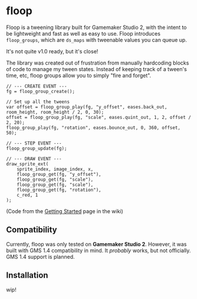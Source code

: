 # floop
Floop is a tweening library built for Gamemaker Studio 2, with the intent to be lightweight and fast as well as easy to use. Floop introduces `floop_groups`, which are `ds_maps` with tweenable values you can queue up.

It's not quite v1.0 ready, but it's close!

The library was created out of frustration from manually hardcoding blocks of code to manage my tween states. Instead of keeping track of a tween's time, etc, floop groups allow you to simply "fire and forget".

```gml
// --- CREATE EVENT ---
fg = floop_group_create();

// Set up all the tweens
var offset = floop_group_play(fg, "y_offset", eases.back_out, room_height, room_height / 2, 0, 30);
offset = floop_group_play(fg, "scale", eases.quint_out, 1, 2, offset / 2, 20);
floop_group_play(fg, "rotation", eases.bounce_out, 0, 360, offset, 50);

// --- STEP EVENT ---
floop_group_update(fg);

// --- DRAW EVENT ---
draw_sprite_ext(
	sprite_index, image_index, x,
	floop_group_get(fg, "y_offset"),
	floop_group_get(fg, "scale"),
	floop_group_get(fg, "scale"),
	floop_group_get(fg, "rotation"),
	c_red, 1
);
```

(Code from the [Getting Started](https://github.com/Pixelrobin/floop-gms/wiki/Getting-Started) page in the wiki)

## Compatibility
Currently, floop was only tested on **Gamemaker Studio 2**. However, it was built with GMS 1.4 compatibility in mind. It _probably_ works, but not officially. GMS 1.4 support is planned.

## Installation
wip!
